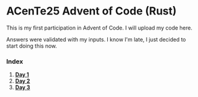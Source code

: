 # ACenTe25 Advent of Code (Rust)

This is my first participation in Advent of Code. I will upload my code here.

Answers were validated with my inputs. I know I'm late, I just decided to start 
doing this now.

### Index

1. [**Day 1**](src/day_1.rs)
2. [**Day 2**](src/day_2.rs)
3. [**Day 3**](src/day_3.rs)